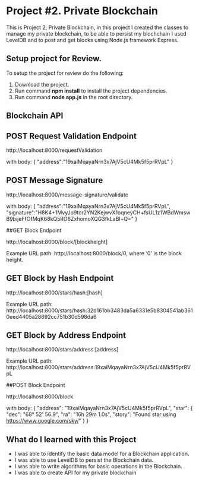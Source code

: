 # Project #2. Private Blockchain

This is Project 2, Private Blockchain, in this project I created the classes to manage my private blockchain, to be able to persist my blochchain I used LevelDB and to post and get blocks using Node.js framework Express.

## Setup project for Review.

To setup the project for review do the following:
1. Download the project.
2. Run command __npm install__ to install the project dependencies.
3. Run command __node app.js__ in the root directory.

## Blockchain API

## POST Request Validation Endpoint

http://localhost:8000/requestValidation

with body:
{ 
	"address":"19xaiMqayaNrn3x7AjV5cU4Mk5f5prRVpL" 
}

## POST Message Signature

http://localhost:8000/message-signature/validate

with body:
{
	"address":"19xaiMqayaNrn3x7AjV5cU4Mk5f5prRVpL",
	"signature":"H8K4+1MvyJo9tcr2YN2KejwvX1oqneyCH+fsUL1z1WBdWmswB9bijeFfOfMqK68kQ5RO6ZxhomoXQG3fkLaBl+Q="
}

##GET Block Endpoint

http://localhost:8000/block/[blockheight]

Example URL path:
http://localhost:8000/block/0, where '0' is the block height.

## GET Block by Hash Endpoint

http://localhost:8000/stars/hash:[hash]

Example URL path:
http://localhost:8000/stars/hash:32d161bb3483da5a6331e5b8304541ab3610eed4405a28692cc751b30d598da6

## GET Block by Address Endpoint

http://localhost:8000/stars/address:[address]

Example URL path:
http://localhost:8000/stars/address:19xaiMqayaNrn3x7AjV5cU4Mk5f5prRVpL

##POST Block Endpoint

http://localhost:8000/block

with body:
{
    "address": "19xaiMqayaNrn3x7AjV5cU4Mk5f5prRVpL",
    "star": {
                "dec": "68° 52' 56.9",
                "ra": "16h 29m 1.0s",
                "story": "Found star using https://www.google.com/sky/"
            }
}


## What do I learned with this Project

* I was able to identify the basic data model for a Blockchain application.
* I was able to use LevelDB to persist the Blockchain data.
* I was able to write algorithms for basic operations in the Blockchain.
* I was able to create API for my private blockchain
